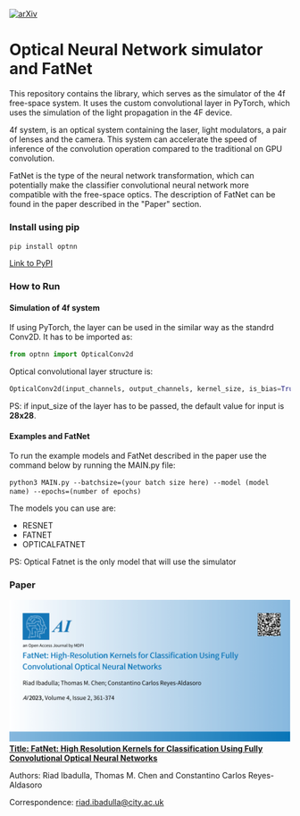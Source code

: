 [![arXiv](https://img.shields.io/badge/MDPI--AI-10.3390%2Fai4020018-blue)](https://www.mdpi.com/2673-2688/4/2/18)


# Optical Neural Network simulator and FatNet

This repository contains the library, which serves as the simulator of the 4f free-space system. It 
uses the custom convolutional layer in PyTorch, which uses the simulation of the light 
propagation in the 4F device.

4f system, is an optical system containing the laser, light modulators, a pair of lenses and the camera.
This system can accelerate the speed of inference of the convolution operation compared to the traditional
on GPU convolution. 

FatNet is the type of the neural network transformation, which can potentially make the classifier convolutional
neural network more compatible with the free-space optics. The description of FatNet can be found in the paper
described in the "Paper" section.

### Install using pip ###
```commandline
pip install optnn
```
[Link to PyPI](https://pypi.org/project/optnn/)

### How to Run ###

#### Simulation of 4f system ####
If using PyTorch, the layer can be used in the similar way as the standrd Conv2D. It has to be imported as: 
```Python
from optnn import OpticalConv2d
```

Optical convolutional layer structure is:

```Python
OpticalConv2d(input_channels, output_channels, kernel_size, is_bias=True, pseudo_negativity=False, input_size=28, noise=True)
```
PS: if input_size of the layer has to be passed, the default value for input is **28x28**. 

#### Examples and FatNet ####
To run the example models and FatNet described in the paper use the command below by running the MAIN.py file:

```commandline
python3 MAIN.py --batchsize=(your batch size here) --model (model name) --epochs=(number of epochs)
```

The models you can use are:
* RESNET
* FATNET
* OPTICALFATNET

PS: Optical Fatnet is the only model that will use the simulator

### Paper ###
<a href ="https://www.mdpi.com/2673-2688/4/2/18">![](Figures/banner.png)</a>
<a href="https://www.mdpi.com/2673-2688/4/2/18">**Title: FatNet: High Resolution Kernels for Classification Using Fully Convolutional Optical Neural Networks**</a>

Authors: Riad Ibadulla, Thomas M. Chen and Constantino Carlos Reyes-Aldasoro

Correspondence: riad.ibadulla@city.ac.uk




